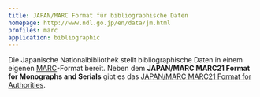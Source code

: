 ```yaml
---
title: JAPAN/MARC Format für bibliographische Daten
homepage: http://www.ndl.go.jp/en/data/jm.html
profiles: marc 
application: bibliographic
---
```


Die Japanische Nationalbibliothek stellt bibliographische Daten in einem eigenen
[MARC](../marc)-Format bereit. Neben dem **JAPAN/MARC MARC21 Format for Monographs and Serials** gibt es das [JAPAN/MARC MARC21 Format for Authorities](japanmarc-authorities).

